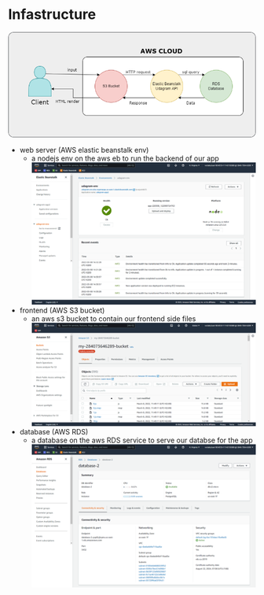 # Infastructure

![Alt text](aws_services.png)

- web server (AWS elastic beanstalk env)
  - a nodejs env on the aws eb to run the backend of our app
    ![Alt text](../images/EB%20env.png)
- frontend (AWS S3 bucket)
  - an aws s3 bucket to contain our frontend side files
    ![Alt text](../images/S3%20Bucket.png)
- database (AWS RDS)
  - a database on the aws RDS service to serve our databse for the app
    ![Alt text](../images/RDS.png)
